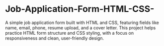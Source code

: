 # Job-Application-Form-HTML-CSS-
A simple job application form built with HTML and CSS, featuring fields like name, email, phone, resume upload, and a cover letter. This project helps practice HTML form structure and CSS styling, with a focus on responsiveness and clean, user-friendly design.
